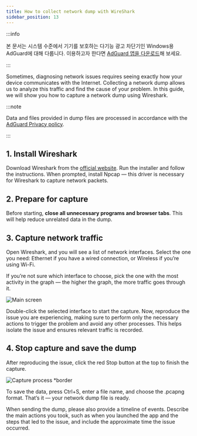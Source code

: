 ```yaml
---
title: How to collect network dump with WireShark
sidebar_position: 13
---
```


:::info

본 문서는 시스템 수준에서 기기를 보호하는 다기능 광고 차단기인 Windows용 AdGuard에 대해 다룹니다. 이용하고자 한다면 [AdGuard 앱을 다운로드](https://agrd.io/download-kb-adblock)해 보세요.

:::

Sometimes, diagnosing network issues requires seeing exactly how your device communicates with the Internet. Collecting a network dump allows us to analyze this traffic and find the cause of your problem. In this guide, we will show you how to capture a network dump using Wireshark.

:::note

Data and files provided in dump files are processed in accordance with the [AdGuard Privacy policy](https://adguard.com/privacy.html).

:::

## 1. Install Wireshark

Download Wireshark from the [official website](https://www.wireshark.org/download.html). Run the installer and follow the instructions. When prompted, install Npcap — this driver is necessary for Wireshark to capture network packets.

## 2. Prepare for capture

Before starting, **close all unnecessary programs and browser tabs**. This will help reduce unrelated data in the dump.

## 3. Capture network traffic

Open Wireshark, and you will see a list of network interfaces. Select the one you need: Ethernet if you have a wired connection, or Wireless if you’re using Wi-Fi.

If you’re not sure which interface to choose, pick the one with the most activity in the graph — the higher the graph, the more traffic goes through it.

![Main screen](https://cdn.adtidy.org/content/kb/ad_blocker/windows/solving-problems/main_screen.png)

Double-click the selected interface to start the capture. Now, reproduce the issue you are experiencing, making sure to perform only the necessary actions to trigger the problem and avoid any other processes. This helps isolate the issue and ensures relevant traffic is recorded.

## 4. Stop capture and save the dump

After reproducing the issue, click the red Stop button at the top to finish the capture.

![Capture process \*border](https://cdn.adtidy.org/content/kb/ad_blocker/windows/solving-problems/capturing_process.png)

To save the data, press Ctrl+S, enter a file name, and choose the .pcapng format. That’s it — your network dump file is ready.

When sending the dump, please also provide a timeline of events. Describe the main actions you took, such as when you launched the app and the steps that led to the issue, and include the approximate time the issue occurred.
